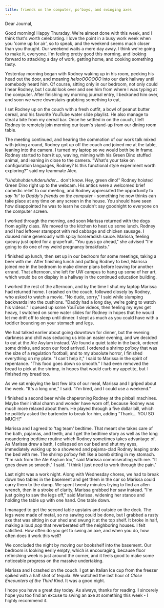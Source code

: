 ```yaml
---
title: friends on the computer, po'boys, and swinging axes
---
```


Dear Journal,

Good morning! Happy Thursday. We're almost done with this week, and I
think that's worth celebrating. I love the point in a busy work week
when you 'come up for air', so to speak, and the weekend seems much
closer than you thought. Our weekend waits a mere day away. I think
we're going to make it, everyone. I'm feeling pretty good this morning,
and looking forward to attacking a day of work, getting home, and
cooking something tasty.

Yesterday morning began with Rodney waking up in his room, peeking his
head out the door, and moaning *helooOOOOOO* into our dark hallway until
somebody heard him. Of course, sitting only in our bedroom, not only
could I hear Rodney, but I could look over and see him from where I was
typing at the computer. After finishing my morning journal entry, I
beckoned him over, and soon we were downstairs grabbing something to
eat.

I set Rodney up on the couch with a fresh outfit, a bowl of peanut
butter cereal, and his favorite YouTube water slide playlist. He also
manage to steal a bite from my cereal bar. Once he settled in on the
couch, I left Rodney to remotely join morning our team's stand-up from
our dining room table.

The meeting continued, and hearing the commotion of our work talk mixed
with joking around, Rodney got up off the couch and joined me at the
table, leaning into the camera. I turned my laptop so we would both be
in frame. Rodney started to *ham* it up, waving, miming with his Green
Dino stuffed animal, and leaning in close to the camera. "What's your
take on configuration languages, Rodney? Is this functional style
experiment worth exploring?" said my teammate Alex.

"*Uhduhuhderuhderuhder*… don't know. Hey, green dino!" Rodney hoisted
Green Dino right up to the webcam. His antics were a welcomed brief
comedic relief to our meeting, and Rodney appreciated the opportunity to
*say 'hi' to Daddy's friends on the computer* - something he now thinks
can take place at any time on any screen in the house. You should have
seen how disappointed he was to learn he couldn't say goodnight to
everyone on the computer screen.

I worked through the morning, and soon Marissa returned with the dogs
from agility class. We moved to the kitchen to heat up some lunch.
Rodney and I had leftover stamppot with red cabbage and chicken sausage.
I doused mine generously with spicy horseradish sauce. Marissa, feeling
queasy just opted for a grapefruit. "You guys go ahead," she advised
"I'm going to do one of my weird pregnancy breakfasts."

I finished up lunch, then set up in our bedroom for some meetings,
taking a beer with me. After finishing lunch and putting Rodney to bed,
Marissa joined me in the bedroom to make dinner plans before leaving for
another errand. That afternoon, she left for UW campus to hang up some
of her art, which would be on display in a hallway in the continued
education building.

I worked the rest of the afternoon, and by the time I shut my laptop
Marissa had returned home. I crashed on the couch, followed closely by
Rodney, who asked to watch a movie. "No dude, sorry," I said while
slumping backwards into the cushions. "Daddy had a long day, we're going
to watch his videos." I queued up some YouTube videos, then feeling my
eyes get heavy, I switched on some water slides for Rodney in hopes that
he would let me drift off to sleep until dinner. I slept as much as you
could have with a toddler bouncing on your stomach and legs.

We had talked earlier about going downtown for dinner, but the evening
darkness and chill was seducing us into an easier evening, and we
decided to eat at the Ale Asylum instead. We found a quiet table in the
back, ordered some drinks, and soon our food arrived. I ordered a shrimp
po'boy that was the size of a regulation football, and to my absolute
horror, I finished everything on my plate. "I can't help it," I said to
Marissa in the spirit of repentance. "This food goes down so smooth." I
had even removed the bread to pick at the shrimp, in hopes that would
curb my appetite, but I finished my bread too.

As we sat enjoying the last few bits of our meal, Marissa and I griped
about the week. "It's a long one," I said. "I'm tired, and I could use a
weekend."

I finished a second beer while chaperoning Rodney at the pinball
machines. Maybe their initial charm and wonder have worn off, because
Rodney was much more relaxed about them. He played through a five dollar
bill, which he politely asked the bartender to break for him, adding
"Thank… YOU SO MUCH!"

Marissa and I agreed to 'tag team' bedtime. That meant she takes care of
the bath, pajamas, and teeth, and I get the bedtime story as well as the
long meandering bedtime routine which Rodney sometimes takes advantage
of. As Marissa drew a bath, I collapsed on our bed and shut my eyes,
immediately waking up to a showered and pajama-clad Rodney leaping onto
the bed with me. The shrimp po'boy felt like a bomb sitting in my
stomach. "I'm sick from the Ale Asylum too," said Marissa commiserating
with me. "It goes down so smooth," I said. "I think I just need to work
through the pain."

Last night was a work night. Along with Wednesday chores, we had to
break down two tables in the basement and get them in the car so Marissa
could carry them to the dump. We spent twenty minutes trying to find an
allen wrench, then in a stroke of clarity, Marissa grabbed her saw
instead. "I'm just going to saw the legs off," said Marissa, widening
her stance and holding the table up with one hand. One table down.

I managed to get the second table upstairs and outside on the deck. The
legs were made of metal, so no sawing could be done, but I grabbed a
rusty axe that was sitting in our shed and swung it at the top shelf. It
broke in half, making a loud *pop* that reverberated off the neighboring
houses. I felt satisfied. How often do you get to swing an axe, and when
you do, how often does it work this well?

We concluded the night by moving our bookshelf into the basement. Our
bedroom is looking eerily empty, which is encouraging, because floor
refinishing week is just around the corner, and it feels good to make
some noticeable progress on the massive undertaking.

Marissa and I crashed on the couch. I got an Italian Ice cup from the
freezer spiked with a half shot of tequila. We watched the last hour of
*Close Encounters of the Third Kind*. It was a good night.

I hope you have a great day today. As always, thanks for reading. I
sincerely hope you too find an excuse to swing an axe at something this
week - I highly recommend it.


